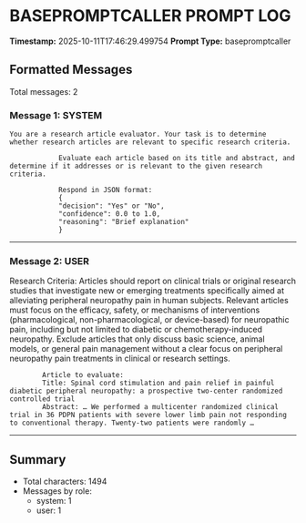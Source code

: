 # BASEPROMPTCALLER PROMPT LOG
**Timestamp:** 2025-10-11T17:46:29.499754
**Prompt Type:** basepromptcaller

## Formatted Messages
Total messages: 2

### Message 1: SYSTEM

```
You are a research article evaluator. Your task is to determine whether research articles are relevant to specific research criteria.

            Evaluate each article based on its title and abstract, and determine if it addresses or is relevant to the given research criteria.

            Respond in JSON format:
            {
            "decision": "Yes" or "No",
            "confidence": 0.0 to 1.0,
            "reasoning": "Brief explanation"
            }
```

---

### Message 2: USER

Research Criteria: Articles should report on clinical trials or original research studies that investigate new or emerging treatments specifically aimed at alleviating peripheral neuropathy pain in human subjects. Relevant articles must focus on the efficacy, safety, or mechanisms of interventions (pharmacological, non-pharmacological, or device-based) for neuropathic pain, including but not limited to diabetic or chemotherapy-induced neuropathy. Exclude articles that only discuss basic science, animal models, or general pain management without a clear focus on peripheral neuropathy pain treatments in clinical or research settings.

            Article to evaluate:
            Title: Spinal cord stimulation and pain relief in painful diabetic peripheral neuropathy: a prospective two-center randomized controlled trial
            Abstract: … We performed a multicenter randomized clinical trial in 36 PDPN patients with severe lower limb pain not responding to conventional therapy. Twenty-two patients were randomly …

---

## Summary
- Total characters: 1494
- Messages by role:
  - system: 1
  - user: 1